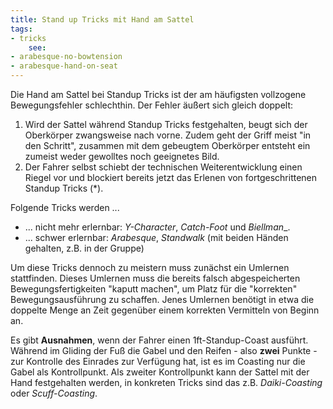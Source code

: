 ```yaml
---
title: Stand up Tricks mit Hand am Sattel
tags:
- tricks
	see:
- arabesque-no-bowtension
- arabesque-hand-on-seat
---
```


Die Hand am Sattel bei Standup Tricks ist der am häufigsten vollzogene Bewegungsfehler schlechthin. Der Fehler äußert sich gleich doppelt:

1. Wird der Sattel während Standup Tricks festgehalten, beugt sich der
   Oberkörper zwangsweise nach vorne. Zudem geht der Griff meist "in den Schritt",
   zusammen mit dem gebeugtem Oberkörper entsteht ein zumeist weder gewolltes
   noch geeignetes Bild.
2. Der Fahrer selbst schiebt der technischen Weiterentwicklung einen Riegel vor
   und blockiert bereits jetzt das Erlenen von fortgeschrittenen Standup Tricks
   (*).

Folgende Tricks werden ...

- ... nicht mehr erlernbar: _Y-Character_, _Catch-Foot_ und
_Biellman__.
- ... schwer erlernbar: _Arabesque_, _Standwalk_ (mit beiden Händen gehalten, z.B. in der Gruppe)

Um diese Tricks dennoch zu meistern muss zunächst ein Umlernen stattfinden. Dieses Umlernen muss die bereits falsch abgespeicherten Bewegungsfertigkeiten "kaputt machen", um Platz für die "korrekten" Bewegungsausführung zu schaffen. Jenes Umlernen benötigt in etwa die doppelte Menge an Zeit gegenüber einem korrekten Vermitteln von Beginn an.

Es gibt **Ausnahmen**, wenn der Fahrer einen 1ft-Standup-Coast ausführt. Während im Gliding der Fuß die Gabel und den Reifen - also **zwei** Punkte - zur Kontrolle des Einrades zur Verfügung hat, ist es im Coasting nur die Gabel als Kontrollpunkt. Als zweiter Kontrollpunkt kann der Sattel mit der Hand festgehalten werden, in konkreten Tricks sind das z.B. _Daiki-Coasting_ oder _Scuff-Coasting_.

